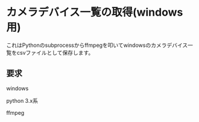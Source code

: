 # カメラデバイス一覧の取得(windows用)
これはPythonのsubprocessからffmpegを叩いてwindowsのカメラデバイス一覧をcsvファイルとして保存します。

## 要求
windows

python 3.x系

ffmpeg


